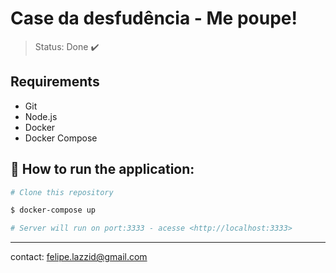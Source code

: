 # Case da desfudência - Me poupe!

> Status: Done ✔️

## Requirements

- Git
- Node.js
- Docker
- Docker Compose

## 🎲 How to run the application:

```bash
# Clone this repository

$ docker-compose up

# Server will run on port:3333 - acesse <http://localhost:3333>
```

---

contact: felipe.lazzid@gmail.com
